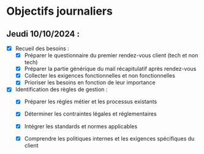# Objectifs journaliers

## Jeudi 10/10/2024 :


- [x] Recueil des besoins :
    - [x] Préparer le questionnaire du premier rendez-vous client (tech et non tech)
    - [x] Préparer la partie générique du mail récapitulatif après rendez-vous
    - [x] Collecter les exigences fonctionnelles et non fonctionnelles
    - [x] Prioriser les besoins en fonction de leur importance
- [x] Identification des règles de gestion :
    - [x] Préparer les règles métier et les processus existants
    - [x] Déterminer les contraintes légales et réglementaires
    - [x] Intégrer les standards et normes applicables
    - [x] Comprendre les politiques internes et les exigences spécifiques du client

